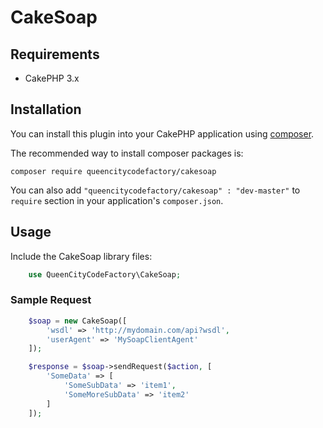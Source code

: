 # CakeSoap

## Requirements
* CakePHP 3.x

## Installation

You can install this plugin into your CakePHP application using [composer](http://getcomposer.org).

The recommended way to install composer packages is:

```
composer require queencitycodefactory/cakesoap
```

You can also add `"queencitycodefactory/cakesoap" : "dev-master"` to `require` section in your application's `composer.json`.

## Usage

Include the CakeSoap library files:
```php
    use QueenCityCodeFactory\CakeSoap;
```

### Sample Request

```php
    $soap = new CakeSoap([
        'wsdl' => 'http://mydomain.com/api?wsdl',
        'userAgent' => 'MySoapClientAgent'
    ]);

    $response = $soap->sendRequest($action, [
        'SomeData' => [
            'SomeSubData' => 'item1',
            'SomeMoreSubData' => 'item2'
        ]
    ]);
```

